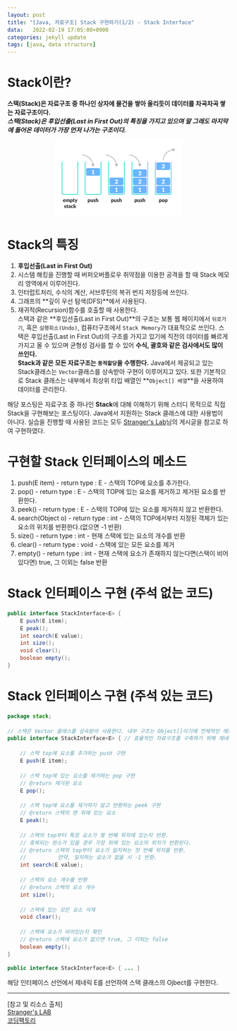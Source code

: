 ```yaml
---
layout: post
title: "[Java, 자료구조] Stack 구현하기(1/2) - Stack Interface"
data:   2022-02-19 17:05:00+0900
categories: jekyll update
tags: [java, data structure]
---
```

# Stack이란?
**스택(Stack)은 자료구조 중 하나인 상자에 물건을 쌓아 올리듯이 데이터를 차곡차곡 쌓는 자료구조이다.**  
***스택(Stack)은 후입선출(Last in First Out)의 특징을 가지고 있으며 말 그래도 마지막에 들어온 데이터가 가장 먼저 나가는 구조이다.***
<p align="center"><img src="/assets/img/blog/정보/스택.png"></p>

# Stack의 특징
1. **후입선출(Last in First Out)**  
2. 시스템 해킹을 진행할 때 버퍼오버플로우 취약점을 이용한 공격을 할 때 Stack 메모리 영역에서 이루어진다.  
3. 인터럽트처리, 수식의 계산, 서브루틴의 복귀 번지 저장등에 쓰인다.  
4. 그래프의 **깊이 우선 탐색(DFS)**에서 사용된다.  
5. 재귀적(Recursion)함수를 호출할 때 사용한다.  
스택과 같은 **후입선출(Last in First Out)**의 구조는 보통 웹 페이지에서 `뒤로가기`, 혹은 `실행취소(Undo)`, 컴퓨터구조에서 `Stack Memory`가 대표적으로 쓰인다. 스택은 후입선출(Last in First Out)의 구조를 가지고 있기에 직전의 데이터를 빠르게 가지고 올 수 있으며 균형성 검사를 할 수 있어 **수식, 괄호와 같은 검사에서도 많이 쓰인다.**  
**Stack과 같은 모든 자료구조는 `동적할당`을 수행한다.** Java에서 제공되고 있는 Stack클래스는 `Vector`클래스를 상속받아 구현이 이루어지고 있다. 또한 기본적으로 Stack 클래스는 내부에서 최상위 타입 배열인 **`Object[] 배열`**을 사용하여 데이터를 관리한다.  
  
해당 포스팅은 자료구조 중 하나인 **Stack**에 대해 이해하기 위해 스터디 목적으로 직접 Stack을 구현해보는 포스팅이다. Java에서 지원하는 Stack 클래스에 대한 사용법이 아니다. 실습을 진행할 때 사용된 코드는 모두 [Stranger's Lab](https://st-lab.tistory.com/173)님의 게시글을 참고로 하여 구현하였다.

# 구현할 Stack 인터페이스의 메소드
1. push(E item) - return type : E - 스택의 TOP에 요소를 추가한다.  
2. pop() - return type : E - 스택의 TOP에 있는 요소를 제거하고 제거된 요소를 반환한다.  
3. peek() - return type : E - 스택의 TOP에 있는 요소를 제거하지 않고 반환한다.  
4. search(Object o) - return type : int - 스택의 TOP에서부터 지정된 객체가 있는 요소의 위치를 반환한다.(없으면 -1 반환)  
5. size() - return type : int - 현재 스택에 있는 요소의 개수를 반환  
6. clear() - return type : void - 스택에 있는 모든 요소를 제거  
7. empty() - return type : int - 현재 스택에 요소가 존재하지 않는다면(스택이 비어있다면) true, 그 이외는 false 반환  

# Stack 인터페이스 구현 (주석 없는 코드)

```java
public interface StackInterface<E> {
    E push(E item);
    E peak();
    int search(E value);
    int size();
    void clear();
    boolean empty();
}

```

# Stack 인터페이스 구현 (주석 있는 코드)

```java
package stack;

// 스택은 Vector 클래스를 상속받아 사용한다. 내부 구조는 Object[]이기에 전체적인 메소드 구조와 유사하다.
public interface StackInterface<E> { // 효율적인 자료구조를 구축하기 위해 제네릭 사용

    // 스택 top에 요소를 추가하는 push 구현
    E push(E item);

    // 스택 top에 있는 요소를 제거하는 pop 구현
    // @return 제거된 요소
    E pop();

    // 스택 top에 요소를 제거하지 않고 반환하는 peek 구현
    // @return 스택의 맨 위에 있는 요소
    E peak();

    // 스택의 top부터 특정 요소가 몇 번째 위치에 있는지 반환.
    // 중복되는 원소가 있을 경우 가장 위에 있는 요소의 위치가 반환된다.
    // @return 스택의 top부터 요소가 일치하는 첫 번째 위치를 반환.
    //          만약, 일치하는 요소가 없을 시 -1 반환.
    int search(E value);

    // 스택의 요소 개수를 반환
    // @return 스택의 요소 개수
    int size();

    // 스택에 있는 모든 요소 삭제
    void clear();

    // 스택에 요소가 비어있는지 확인
    // @return 스택에 요소가 없으면 true, 그 이외는 false
    boolean empty();
}
```
  
```java
public interface StackInterface<E> { ... }
```
해당 인터페이스 선언에서 제네릭 E를 선언하여 스택 클래스의 Ojbect를 구현한다.  
  
  
  
---  
[참고 및 리소스 출처]  
[Stranger's LAB](https://st-lab.tistory.com/173)  
[코딩팩토리](https://coding-factory.tistory.com/601)  